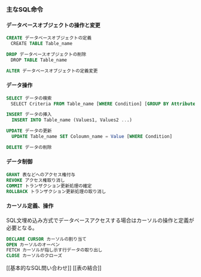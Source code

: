 ### 主なSQL命令
#### データベースオブジェクトの操作と変更
```SQL
CREATE データベースオブジェクトの定義
　CREATE TABLE Table_name

DROP データベースオブジェクトの削除
　DROP TABLE Table_name

ALTER データベースオブジェクトの定義変更
```

#### データ操作
```SQL
SELECT データの検索
　SELECT Criteria FROM Table_name [WHERE Condition] [GROUP BY Attribute] [HAVING Group_Condition]

INSERT データの挿入
  INSERT INTO Table_name (Values1, Values2 ...)

UPDATE データの更新
  UPDATE Table_name SET Coloumn_name = Value [WHERE Condition]

DELETE データの削除
```

#### データ制御
```SQL
GRANT 表などへのアクセス権付与
REVOKE アクセス権取り消し
COMMIT トランザクション更新処理の確定
ROLLBACK トランザクション更新処理の取り消し
```

#### カーソル定義、操作
SQL文埋め込み方式でデータベースアクセスする場合はカーソルの操作と定義が必要となる。
```SQL
DECLARE CURSOR カーソルの割り当て
OPEN カーソルのオーペン
FETCH カーソルが指し示す行データの取り出し
CLOSE カーソルのクローズ
```

[[基本的なSQL問い合わせ]]
[[表の結合]]